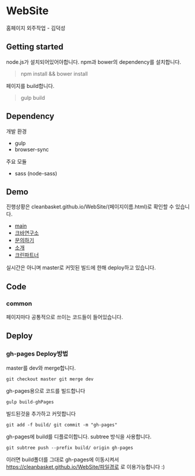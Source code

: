 # WebSite
홈페이지 외주작업 - 김덕성

## Getting started
node.js가 설치되어있어야합니다. 
npm과 bower의 dependency를 설치합니다.

> npm install && bower install

페이지를 build합니다.

> gulp build

## Dependency

개발 환경

- gulp
- browser-sync

주요 모듈

- sass (node-sass)

## Demo

진행상황은 cleanbasket.github.io/WebSite/(페이지이름.html)로 확인할 수 있습니다.

- [main](http://cleanbasket.github.io/WebSite/main.html)
- [크바연구소](http://cleanbasket.github.io/WebSite/sub01.html)
- [문의하기](http://cleanbasket.github.io/WebSite/sub02.html)
- [소개](http://cleanbasket.github.io/WebSite/sub03.html)
- [크린파트너](http://cleanbasket.github.io/WebSite/sub04.html)

실시간은 아니며 master로 커밋된 빌드에 한해 deploy하고 있습니다.

## Code

### common 

페이지마다 공통적으로 쓰이는 코드들이 들어있습니다.

## Deploy

### gh-pages Deploy방법

master를 dev와 merge합니다.

`
git checkout master
git merge dev
`

gh-pages용으로 코드를 빌드합니다

`
gulp build-ghPages
`

빌드된것을 추가하고 커밋합니다

`
git add -f build/
git commit -m "gh-pages"
`

gh-pages에 build를 디플로이합니다. subtree 방식을 사용합니다.

`git subtree push --prefix build/ origin gh-pages`

이러면 build폴더를 그대로 gh-pages에 이동시켜서 https://cleanbasket.github.io/WebSite/파일경로 로 이용가능합니다 :)

